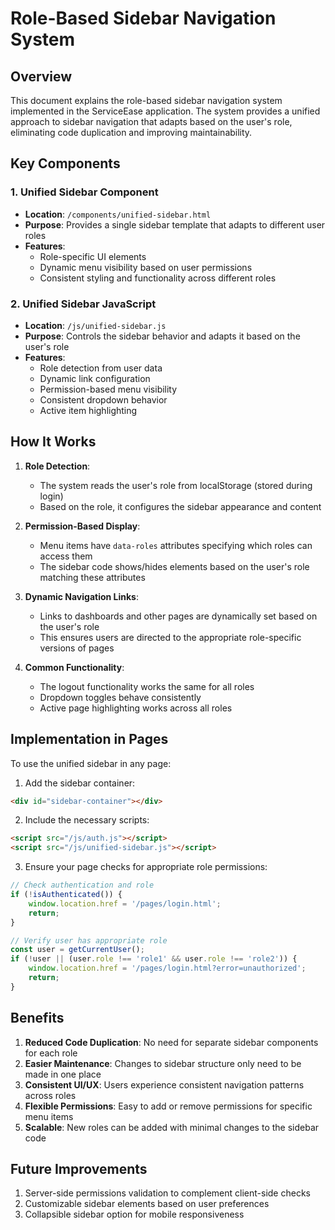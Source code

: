 # Role-Based Sidebar Navigation System

## Overview

This document explains the role-based sidebar navigation system implemented in the ServiceEase application. The system provides a unified approach to sidebar navigation that adapts based on the user's role, eliminating code duplication and improving maintainability.

## Key Components

### 1. Unified Sidebar Component
- **Location**: `/components/unified-sidebar.html`
- **Purpose**: Provides a single sidebar template that adapts to different user roles
- **Features**:
  - Role-specific UI elements
  - Dynamic menu visibility based on user permissions
  - Consistent styling and functionality across different roles

### 2. Unified Sidebar JavaScript
- **Location**: `/js/unified-sidebar.js`
- **Purpose**: Controls the sidebar behavior and adapts it based on the user's role
- **Features**:
  - Role detection from user data
  - Dynamic link configuration
  - Permission-based menu visibility
  - Consistent dropdown behavior
  - Active item highlighting

## How It Works

1. **Role Detection**:
   - The system reads the user's role from localStorage (stored during login)
   - Based on the role, it configures the sidebar appearance and content

2. **Permission-Based Display**:
   - Menu items have `data-roles` attributes specifying which roles can access them
   - The sidebar code shows/hides elements based on the user's role matching these attributes

3. **Dynamic Navigation Links**:
   - Links to dashboards and other pages are dynamically set based on the user's role
   - This ensures users are directed to the appropriate role-specific versions of pages

4. **Common Functionality**:
   - The logout functionality works the same for all roles
   - Dropdown toggles behave consistently
   - Active page highlighting works across all roles

## Implementation in Pages

To use the unified sidebar in any page:

1. Add the sidebar container:
```html
<div id="sidebar-container"></div>
```

2. Include the necessary scripts:
```html
<script src="/js/auth.js"></script>
<script src="/js/unified-sidebar.js"></script>
```

3. Ensure your page checks for appropriate role permissions:
```javascript
// Check authentication and role
if (!isAuthenticated()) {
    window.location.href = '/pages/login.html';
    return;
}

// Verify user has appropriate role
const user = getCurrentUser();
if (!user || (user.role !== 'role1' && user.role !== 'role2')) {
    window.location.href = '/pages/login.html?error=unauthorized';
    return;
}
```

## Benefits

1. **Reduced Code Duplication**: No need for separate sidebar components for each role
2. **Easier Maintenance**: Changes to sidebar structure only need to be made in one place
3. **Consistent UI/UX**: Users experience consistent navigation patterns across roles
4. **Flexible Permissions**: Easy to add or remove permissions for specific menu items
5. **Scalable**: New roles can be added with minimal changes to the sidebar code

## Future Improvements

1. Server-side permissions validation to complement client-side checks
2. Customizable sidebar elements based on user preferences
3. Collapsible sidebar option for mobile responsiveness
